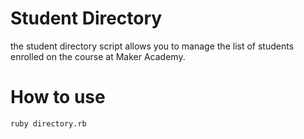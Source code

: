 Student Directory
============================
the  student directory script allows you to manage the list of students enrolled on the course at Maker Academy.


How to use 
=======================
``` shell
ruby directory.rb
```
